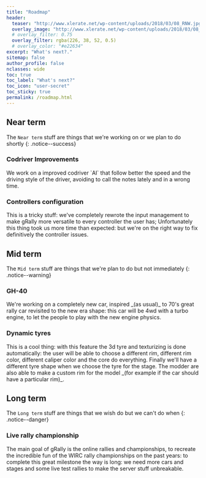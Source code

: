 ```yaml
---
title: "Roadmap"
header:
  teaser: "http://www.xlerate.net/wp-content/uploads/2018/03/08_RNW.jpg"
  overlay_image: "http://www.xlerate.net/wp-content/uploads/2018/03/08_RNW.jpg"
  # overlay_filter: 0.75
  overlay_filter: rgba(226, 38, 52, 0.5)
  # overlay_color: "#e22634"
excerpt: "What's next?."
sitemap: false
author_profile: false
nclasses: wide
toc: true
toc_label: "What's next?"
toc_icon: "user-secret"
toc_sticky: true
permalink: /roadmap.html
---
```


## Near term
The `Near term` stuff are things that we're working on or we plan to do shortly
{: .notice--success}

### Codriver Improvements
<div id="container75" class="gRally-progress"></div>
We work on a improved codriver `AI` that follow better the speed and the driving style of the driver, avoiding to call the notes lately and in a wrong time.

### Controllers configuration
<div id="container85" class="gRally-progress"></div>
This is a tricky stuff: we've completely rewrote the input management to make gRally more versatile to
every controller the user has;
Unfortunately this thing took us more time than expected: but we're on the right way to fix definitively
the controller issues.


## Mid term
The `Mid term` stuff are things that we're plan to do but not immediately
{: .notice--warning}

### GH-40
<div id="container50" class="gRally-progress"></div>
We're working on a completely new car, inspired _(as usual)_ to 70's great rally car revisited to the
new era shape: this car will be 4wd with a turbo engine, to let the people to play with the new engine physics.

### Dynamic tyres
<div id="container70" class="gRally-progress"></div>
This is a cool thing: with this feature the 3d tyre and texturizing is done automatically: the user will be
able to choose a different rim, different rim color, different caliper color and the core do everything.
Finally we'll have a different tyre shape when we choose the tyre for the stage.
The modder are also able to make a custom rim for the model _(for example if the car should have a particular
rim)_.


## Long term
The `Long term` stuff are things that we wish do but we can't do when
{: .notice--danger}

### Live rally championship
<div id="container30" class="gRally-progress"></div>
The main goal of gRally is the online rallies and championships, to recreate the incredible fun of the
WIRC rally championships on the past years: to complete this great milestone the way is long: we need
more cars and stages and some live test rallies to make the server stuff unbreakable.
